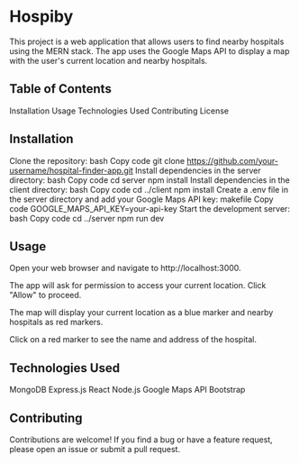 # Hospiby

This project is a web application that allows users to find nearby hospitals using the MERN stack. The app uses the Google Maps API to display a map with the user's current location and nearby hospitals.

## Table of Contents
Installation
Usage
Technologies Used
Contributing
License
## Installation
Clone the repository:
bash
Copy code
git clone https://github.com/your-username/hospital-finder-app.git
Install dependencies in the server directory:
bash
Copy code
cd server
npm install
Install dependencies in the client directory:
bash
Copy code
cd ../client
npm install
Create a .env file in the server directory and add your Google Maps API key:
makefile
Copy code
GOOGLE_MAPS_API_KEY=your-api-key
Start the development server:
bash
Copy code
cd ../server
npm run dev
## Usage
Open your web browser and navigate to http://localhost:3000.

The app will ask for permission to access your current location. Click "Allow" to proceed.

The map will display your current location as a blue marker and nearby hospitals as red markers.

Click on a red marker to see the name and address of the hospital.

## Technologies Used
MongoDB
Express.js
React
Node.js
Google Maps API
Bootstrap
## Contributing
Contributions are welcome! If you find a bug or have a feature request, please open an issue or submit a pull request.
